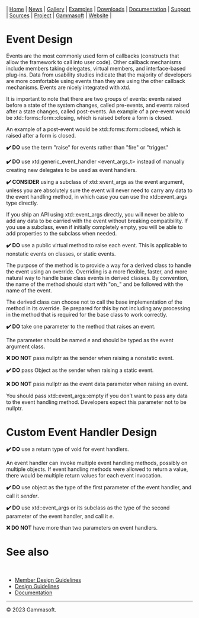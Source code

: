 | [Home](home.md) | [News](news.md) | [Gallery](gallery.md) | [Examples](examples.md) | [Downloads](downloads.md) | [Documentation](documentation.md) | [Support](support.md) | [Sources](https://github.com/gammasoft71/xtd) | [Project](https://sourceforge.net/projects/xtdpro/) | [Gammasoft](gammasoft.md) | [Website](https://gammasoft71.wixsite.com/xtdpro) |

# Event Design

Events are the most commonly used form of callbacks (constructs that allow the framework to call into user code). Other callback mechanisms include members taking delegates, virtual members, and interface-based plug-ins. Data from usability studies indicate that the majority of developers are more comfortable using events than they are using the other callback mechanisms. Events are nicely integrated with xtd.

It is important to note that there are two groups of events: events raised before a state of the system changes, called pre-events, and events raised after a state changes, called post-events. An example of a pre-event would be xtd::forms::form::closing, which is raised before a form is closed.

An example of a post-event would be xtd::forms::form::closed, which is raised after a form is closed.

**✔️ DO** use the term "raise" for events rather than "fire" or "trigger."

**✔️ DO** use xtd:generic_event_handler <event_args_t> instead of manually creating new delegates to be used as event handlers.

**✔️ CONSIDER** using a subclass of xtd::event_args as the event argument, unless you are absolutely sure the event will never need to carry any data to the event handling method, in which case you can use the xtd::event_args type directly.

If you ship an API using xtd::event_args directly, you will never be able to add any data to be carried with the event without breaking compatibility. If you use a subclass, even if initially completely empty, you will be able to add properties to the subclass when needed.

**✔️ DO** use a public virtual method to raise each event. This is applicable to nonstatic events on classes, or static events.

The purpose of the method is to provide a way for a derived class to handle the event using an override. Overriding is a more flexible, faster, and more natural way to handle base class events in derived classes. By convention, the name of the method should start with "on_" and be followed with the name of the event.

The derived class can choose not to call the base implementation of the method in its override. Be prepared for this by not including any processing in the method that is required for the base class to work correctly.

**✔️ DO** take one parameter to the method that raises an event.

The parameter should be named *e* and should be typed as the event argument class.

**❌ DO NOT** pass nullptr as the sender when raising a nonstatic event.

**✔️ DO** pass Object as the sender when raising a static event.

**❌ DO NOT** pass nullptr as the event data parameter when raising an event.

You should pass xtd::event_args::empty if you don’t want to pass any data to the event handling method. Developers expect this parameter not to be nullptr.

# Custom Event Handler Design

**✔️ DO** use a return type of void for event handlers.

An event handler can invoke multiple event handling methods, possibly on multiple objects. If event handling methods were allowed to return a value, there would be multiple return values for each event invocation.

**✔️ DO** use object as the type of the first parameter of the event handler, and call it *sender*.

**✔️ DO** use xtd::event_args or its subclass as the type of the second parameter of the event handler, and call it *e*.

**❌ DO NOT** have more than two parameters on event handlers.

# See also
​
* [Member Design Guidelines](member_design_guidelines.md)
* [Design Guidelines](design_guidelines.md)
* [Documentation](documentation.md)

______________________________________________________________________________________________

© 2023 Gammasoft.
